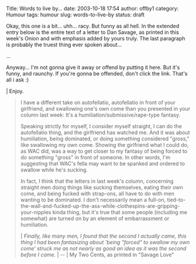 Title: Words to live by...
date: 2003-10-18 17:54
author: offby1
category: Humour
tags: humour
slug: words-to-live-by
status: draft

Okay, this one is a bit\... uhh\... racy. But funny as all hell. In the extended entry below is the entire text of a letter to Dan Savage, as printed in this week's Onion and with emphasis added by yours truly. The last paragraph is probably the truest thing ever spoken about\...

\...

Anyway\... I'm not gonna give it away or offend by putting it here. But it's funny, and raunchy. If you're gonna be offended, don't click the link. That's all i ask :)

| Enjoy.

> I have a different take on autofellatio, autofellatio in front of your girlfriend, and swallowing one's own come than you presented in your column last week: It's a humiliation/submissive/rape-type fantasy.
>
> </p>
>
> Speaking strictly for myself, I consider myself straight, I can do the autofellatio thing, and the girlfriend has watched me. And it was about humiliation, being dominated, or doing something considered "gross," like swallowing my own come. Showing the girlfriend what I could do, as WAC did, was a way to get closer to my fantasy of being forced to do something "gross" in front of someone. In other words, I'm suggesting that WAC's fella may want to be spanked and ordered to swallow while he's sucking.
>
> In fact, I think that the letters in last week's column, concerning straight men doing things like sucking themselves, eating their own come, and being fucked with strap-ons, all have to do with men wanting to be dominated. I don't necessarily mean a full-on, tied-to-the-wall-and-fucked-up-the-ass-while-clothespins-are-gripping-your-nipples kinda thing, but it's true that some people (including me somewhat) are turned on by an element of embarrassment or humiliation.
>
> | *Finally, like many men, I found that the second I actually came, this thing I had been fantasizing about 'being "forced" to swallow my own come' struck me as not nearly as good an idea as it was the second before I came.*
> | \--
> | My Two Cents, as printed in "Savage Love"
